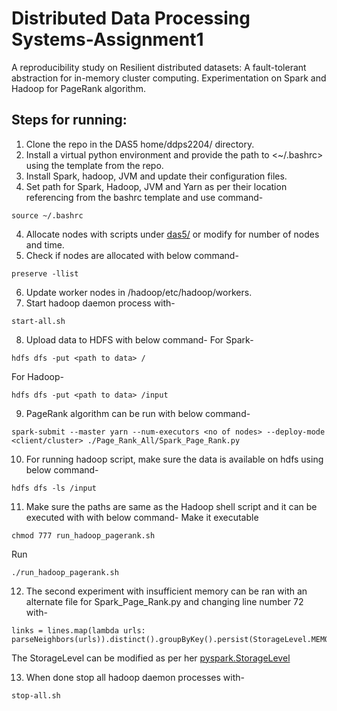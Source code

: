# Distributed Data Processing Systems-Assignment1
A reproducibility study on Resilient distributed datasets: A fault-tolerant abstraction for in-memory cluster computing.
Experimentation on Spark and Hadoop for PageRank algorithm.
 
## Steps for running:
1. Clone the repo in the DAS5 home/ddps2204/ directory.
2. Install a virtual python environment and provide the path to <~/.bashrc> using the template from the repo.
3. Install Spark, hadoop, JVM and update their configuration files.
4. Set path for Spark, Hadoop, JVM and Yarn as per their location referencing from the bashrc template and use command-
```
source ~/.bashrc
```
4. Allocate nodes with scripts under [das5/](https://github.com/raashidkhan1/DDPS-A1/tree/main/das5) or modify for number of nodes and time.
5. Check if nodes are allocated with below command- 
```
preserve -llist
```
6. Update worker nodes in /hadoop/etc/hadoop/workers.
7. Start hadoop daemon process with-
```
start-all.sh
```
8. Upload data to HDFS with below command-
For Spark-
```
hdfs dfs -put <path to data> /
```

For Hadoop-
```
hdfs dfs -put <path to data> /input
```

9. PageRank algorithm can be run with below command-
```
spark-submit --master yarn --num-executors <no of nodes> --deploy-mode <client/cluster> ./Page_Rank_All/Spark_Page_Rank.py
```

10. For running hadoop script, make sure the data is available on hdfs using below command-
```
hdfs dfs -ls /input
```
11. Make sure the paths are same as the Hadoop shell script and it can be executed with with below command-
Make it executable
```
chmod 777 run_hadoop_pagerank.sh
```
Run
```
./run_hadoop_pagerank.sh
```

12. The second experiment with insufficient memory can be ran with an alternate file for Spark_Page_Rank.py and changing line number 72 with-
```
links = lines.map(lambda urls: parseNeighbors(urls)).distinct().groupByKey().persist(StorageLevel.MEMORY_AND_DISK)
```
The StorageLevel can be modified as per her [pyspark.StorageLevel](https://spark.apache.org/docs/latest/api/python/reference/api/pyspark.StorageLevel.html)

13. When done stop all hadoop daemon processes with-
```
stop-all.sh
```
